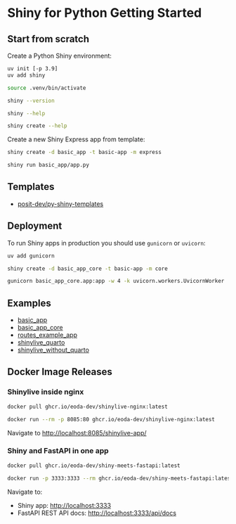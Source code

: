 # Shiny for Python Getting Started

## Start from scratch

Create a Python Shiny environment:

```bash
uv init [-p 3.9]
uv add shiny

source .venv/bin/activate

shiny --version

shiny --help

shiny create --help
```

Create a new Shiny Express app from template:

```bash
shiny create -d basic_app -t basic-app -m express

shiny run basic_app/app.py
```

## Templates

* [posit-dev/py-shiny-templates](https://github.com/posit-dev/py-shiny-templates)

## Deployment

To run Shiny apps in production you should use `gunicorn` or `uvicorn`:

```bash
uv add gunicorn

shiny create -d basic_app_core -t basic-app -m core

gunicorn basic_app_core.app:app -w 4 -k uvicorn.workers.UvicornWorker
```

## Examples

* [basic_app](basic_app)
* [basic_app_core](basic_app_core)
* [routes_example_app](routes_example_app)
* [shinylive_quarto](shinylive_quarto)
* [shinylive_without_quarto](shinylive_without_quarto)

## Docker Image Releases

### Shinylive inside nginx

```bash
docker pull ghcr.io/eoda-dev/shinylive-nginx:latest

docker run --rm -p 8085:80 ghcr.io/eoda-dev/shinylive-nginx:latest
```

Navigate to [http://localhost:8085/shinylive-app/](http://localhost:8085/shinylive-app/)

### Shiny and FastAPI in one app

```bash
docker pull ghcr.io/eoda-dev/shiny-meets-fastapi:latest

docker run -p 3333:3333 --rm ghcr.io/eoda-dev/shiny-meets-fastapi:latest
```

Navigate to:

* Shiny app: [http://localhost:3333](http://localhost:3333)
* FastAPI REST API docs: [http://localhost:3333/api/docs](http://localhost:3333/api/docs)
